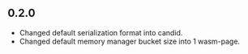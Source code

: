 ## 0.2.0
 - Changed default serialization format into candid. 
 - Changed default memory manager bucket size into 1 wasm-page.
